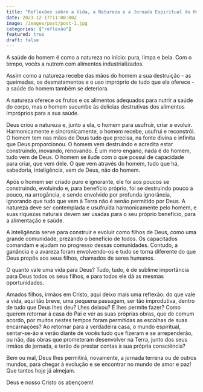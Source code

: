 ```yaml
---
title: "Reflexões sobre a Vida, a Natureza e a Jornada Espiritual do Homem"
date: 2023-12-17T11:00:00Z
image: /images/post/post-1.jpg
categories: ["reflexão"]
featured: true
draft: false
---
```




A saúde do homem é como a natureza no início: pura, limpa e bela. Com o tempo, vocês a nutrem com alimentos industrializados.

Assim como a natureza recebe das mãos do homem a sua destruição - as queimadas, os desmatamentos e o uso impróprio de tudo que ela oferece - a saúde do homem também se deteriora.

A natureza oferece os frutos e os alimentos adequados para nutrir a saúde do corpo, mas o homem sucumbe às delícias destrutivas dos alimentos impróprios para a sua saúde.

Deus criou a natureza e, junto a ela, o homem para usufruir, criar e evoluir. Harmonicamente e sincronicamente, o homem recebe, usufrui e reconstrói. O homem tem nas mãos de Deus tudo que precisa, na fonte divina e infinita que Deus proporcionou. O homem vem destruindo e acredita estar construindo, inovando, renovando. É um mero engano, nada é do homem, tudo vem de Deus. O homem se ilude com o que possui de capacidade para criar, que vem dele. O que vem através do homem, tudo que há, sabedoria, inteligência, vem de Deus, não do homem.

Após o homem ser criado puro e ignorante, ele foi aos poucos se construindo, evoluindo e, para benefício próprio, foi se destruindo pouco a pouco, na arrogância, e sendo envolvido por profunda ignorância, ignorando que tudo que vem à Terra não é senão permitido por Deus. A natureza deve ser contemplada e usufruída harmonicamente pelo homem, e suas riquezas naturais devem ser usadas para o seu próprio benefício, para a alimentação e saúde.

A inteligência serve para construir e evoluir como filhos de Deus, como uma grande comunidade, prezando o benefício de todos. Os capacitados comandam e ajudam no progresso dessas comunidades. Contudo, a ganância e a avareza foram envolvendo-os e tudo se torna diferente do que Deus propôs aos seus filhos, chamados de seres humanos.

O quanto vale uma vida para Deus? Tudo, tudo, é de sublime importância para Deus todos os seus filhos, e para todos ele dá as mesmas oportunidades.

Amados filhos, irmãos em Cristo, aqui deixo mais uma reflexão: do que vale a vida, aqui tão breve, uma pequena passagem, ser tão improdutiva, dentro de tudo que Deus lhes deu? Lhes deixou? E lhes permite fazer? Como querem retornar à casa do Pai e ver as suas próprias obras, que de comum acordo, por muitos nestes tempos foram permitidas as escolhas de suas encarnações? Ao retornar para a verdadeira casa, o mundo espiritual, sentar-se-ão e verão diante de vocês tudo que fizeram e se arrependerão, ou não, das obras que prometeram desenvolver na Terra, junto dos seus irmãos de jornada, e terão de prestar contas à sua própria consciência?

Bem ou mal, Deus lhes permitirá, novamente, a jornada terrena ou de outros mundos, para chegar à evolução e se encontrar no mundo de amor e paz! Que tantos hoje já almejam.

Deus e nosso Cristo os abençoem!
